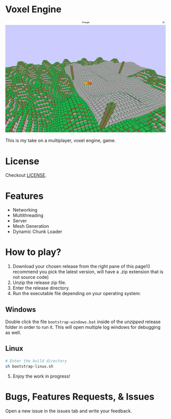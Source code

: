 # Voxel Engine

![Cover Image](./doc/image.png)


This is my take on a multiplayer, voxel engine, game.

# License
Checkout [LICENSE](./LICENSE).

# Features
- Networking
- Multithreading
- Server
- Mesh Generation
- Dynamic Chunk Loader

# How to play?
1. Download your chosen release from the right pane of this page!(I recommend you pick the latest version, will have a .zip extension that is not source code)
2. Unzip the release zip file.
3. Enter the release directory.
4. Run the executable file depending on your operating system:

## Windows
Double click the file `bootstrap-windows.bat` inside of the *unzipped* release folder in order to run it. This will open multiple log windows for debugging as well.

## Linux
```bash
# Enter the build directory
sh bootstrap-linux.sh
```

5. Enjoy the work in progress!

# Bugs, Features Requests, & Issues
Open a new issue in the issues tab and write your feedback.
